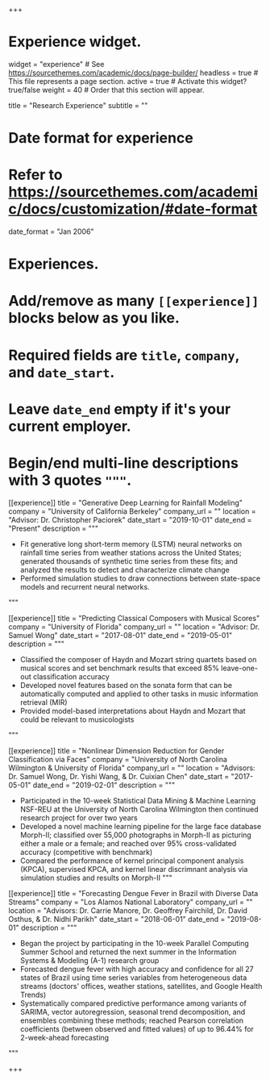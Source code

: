 +++
# Experience widget.
widget = "experience"  # See https://sourcethemes.com/academic/docs/page-builder/
headless = true  # This file represents a page section.
active = true  # Activate this widget? true/false
weight = 40  # Order that this section will appear.

title = "Research Experience"
subtitle = ""

# Date format for experience
#   Refer to https://sourcethemes.com/academic/docs/customization/#date-format
date_format = "Jan 2006"

# Experiences.
#   Add/remove as many `[[experience]]` blocks below as you like.
#   Required fields are `title`, `company`, and `date_start`.
#   Leave `date_end` empty if it's your current employer.
#   Begin/end multi-line descriptions with 3 quotes `"""`.

[[experience]]
  title = "Generative Deep Learning for Rainfall Modeling"
  company = "University of California Berkeley"
  company_url = ""
  location = "Advisor: Dr. Christopher Paciorek"
  date_start = "2019-10-01"
  date_end = "Present"
  description = """
  
  * Fit generative long short-term memory (LSTM) neural networks on rainfall time series from weather stations across the United States; generated thousands of synthetic time series from these fits; and analyzed the results to detect and characterize climate change
  * Performed simulation studies to draw connections between state-space models and recurrent neural networks.

  """


[[experience]]
  title = "Predicting Classical Composers with Musical Scores"
  company = "University of Florida"
  company_url = ""
  location = "Advisor: Dr. Samuel Wong"
  date_start = "2017-08-01"
  date_end = "2019-05-01"
  description = """ 
  
  * Classified the composer of Haydn and Mozart string quartets based on musical scores and set benchmark results that exceed 85% leave-one-out classification accuracy
  * Developed novel features based on the sonata form that can be automatically computed and applied to other tasks in music information retrieval (MIR)
  * Provided model-based interpretations about Haydn and Mozart that could be relevant to musicologists
  
  """
  
[[experience]]
  title = "Nonlinear Dimension Reduction for Gender Classification via Faces"
  company = "University of North Carolina Wilmington & University of Florida"
  company_url = ""
  location = "Advisors: Dr. Samuel Wong, Dr. Yishi Wang, & Dr. Cuixian Chen"
  date_start = "2017-05-01"
  date_end = "2019-02-01"
  description = """
  
  * Participated in the 10-week Statistical Data Mining & Machine Learning NSF-REU at the University of North Carolina Wilmington then continued research project for over two years
  * Developed a novel machine learning pipeline for the large face database Morph-II; classified over 55,000 photographs in Morph-II as picturing either a male or a female; and reached over 95% cross-validated accuracy (competitive with benchmark)
  * Compared the performance of kernel principal component analysis (KPCA), supervised KPCA, and kernel linear discrimnant analysis via simulation studies and results on Morph-II
  """

  
[[experience]]
  title = "Forecasting Dengue Fever in Brazil with Diverse Data Streams"
  company = "Los Alamos National Laboratory"
  company_url = ""
  location = "Advisors: Dr. Carrie Manore, Dr. Geoffrey Fairchild, Dr. David Osthus, & Dr. Nidhi Parikh"
  date_start = "2018-06-01"
  date_end = "2019-08-01"
  description = """  
  
  * Began the project by participating in the 10-week Parallel Computing Summer School and returned the next summer in the Information Systems & Modeling (A-1) research group
  * Forecasted dengue fever with high accuracy and confidence for all 27 states of Brazil using time series variables from heterogeneous data streams (doctors' offices, weather stations, satellites, and Google Health Trends)
  * Systematically compared predictive performance among variants of SARIMA, vector autoregression, seasonal trend decomposition, and ensembles combining these methods; reached Pearson correlation coefficients (between observed and fitted values) of up to 96.44% for 2-week-ahead forecasting
  
  """
  
  

+++
